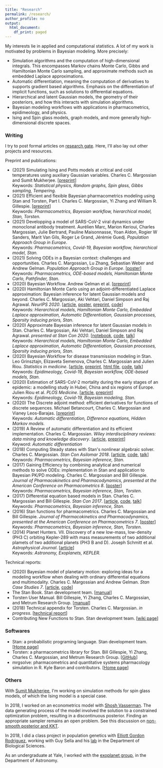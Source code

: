 ```yaml
---
title: "Research"
permalink: /research/
author_profile: no
output:
  html_document:
    df_print: paged
---
```


My interests lie in applied and computational statistics.
A lot of my work is motivated by problems in Bayesian modeling.
More precisely:

* Simulation algorithms and the computation of high-dimensional integrals.
This encompasses Markov chains Monte Carlo, Gibbs and Hamiltonian Monte Carlo sampling, and approximate methods such as embedded Laplace approximations.
* Automatic differentiation, meaning the computation of derivatives to supports gradient based algorithms.
Emphasis on the differentiation of implicit functions, such as solutions to differential equations.
* Hierarchical and latent Gaussian models, the geometry of their posteriors, and how this interacts with simulation algorithms.
* Bayesian modeling workflows with applications in pharmacometrics, epidimeology, and physics.
* Ising and Spin glass models, graph models, and more generally high-dimensional discrete spaces.


### Writing

I try to post formal articles on [research gate](https://www.researchgate.net/profile/Charles_Margossian).
Here, I'll also lay out other projects and resources.

Preprint and publications:
* (2021) Simulating Ising and Potts models at critical and cold temperatures using auxiliary Gaussian variables. Charles C. Margossian and Sumit Mukherjee. [[preprint](https://arxiv.org/abs/2110.10801)]\
Keywords: _Statistical physics, Random graphs, Spin glass, Gibbs sampling, Tempering._
* (2021) Efficient and flexible Bayesian pharmacometrics modeling using Stan and Torsten, Part I. Charles C. Margossian, Yi Zhang and William R. Gillespie. [[preprint](https://arxiv.org/abs/2109.10184)]\
Keywords: _Pharmacometrics, Bayesian workflow, hierarchical model, Stan, Torsten._
* (2021) Developping a model of SARS-CoV-2 viral dynamics under monoclonal antibody treatment. Aurélien Marc, Marion Kerioui, Charles Margossian, Julie Bertrand, Pauline Maisonnasse, Yoan Aldon, Rogier W Sanders, Marit Van Gils, Roger Le Grand, Jérémie Guedj. _Population Approach Group in Europe_.\
Keywords: _Pharmacometrics, Covid-19, Bayesian workflow, hierarchical model, Stan._
* (2021) Solving ODEs in a Bayesian context: challenges and opportunities. Charles C. Margossian, Lu Zhang, Sebastian Weber and Andrew Gelman. _Population Approach Group in Europe_. [[poster](http://charlesm93.github.io/files/BayesianODE.pdf)]\
Keywords: _Pharmacometrics, ODE-based models, Hamiltonian Monte Carlo, Pathfinder, Stan._
* (2020) Bayesian Workflow. Andrew Gelman et al. [[preprint](https://arxiv.org/abs/2011.01808)]
* (2020) Hamiltonian Monte Carlo using an adjoint-differentiated Laplace approximation: Bayesian inference for latent Gaussian models and beyond. Charles C. Margossian, Aki Vehtari, Daniel Simpson and Raj Agrawal. _NeurIPS 2020_. [[article](https://proceedings.neurips.cc/paper/2020/hash/673de96b04fa3adcae1aacda704217ef-Abstract.html), [poster](http://charlesm93.github.io/files/poster_ela.pdf), [preprint](https://arxiv.org/abs/2004.12550),
 [code](https://github.com/charlesm93/laplace_manuscript)]\
 Keywords: _Hierarchical models, Hamiltonian Monte Carlo, Embedded Laplace approximation, Automatic Differentiation, Gaussian processes, Sparsity inducing priors, Stan._
* (2020) Approximate Bayesian inference for latent Gaussian models in Stan. Charles C. Margossian, Aki Vehtari, Daniel Simpson and Raj Agrawal. _presented at Stan Con 2020_. [[notebook](http://charlesm93.github.io/files/lgm_stan.pdf),
[code](https://github.com/charlesm93/StanCon2020), [talk](https://www.youtube.com/watch?v=hbYsakCQiew&list=PLCrWEzJgSUqzI3goQEAKkDsHg72inmqbe&index=16&t)]\
Keywords: _Hierarchical models, Hamiltonian Monte Carlo, Embedded Laplace approximation, Automatic Differentiation, Gaussian processes, Sparsity inducing priors, Stan._
* (2020) Bayesian Workflow for disease transmission modeling in Stan. Leo Grinsztajn, Elizaveta Semenova, Charles C. Margossian and Julien Riou. _Statistics in medicine_.
[[article](https://onlinelibrary.wiley.com/doi/10.1002/sim.9164), [preprint](https://arxiv.org/abs/2006.02985),
[html file](https://mc-stan.org/users/documentation/case-studies/boarding_school_case_study.html),
[code](https://github.com/stan-dev/example-models/tree/master/knitr/disease_transmission),
[talk](https://www.youtube.com/watch?v=unHZhfur5Sc)]\
Keywords: _Epidimeology, Covid-19, Bayesian workflow, ODE-based models, Stan._
* (2020) Estimation of SARS-CoV-2 mortality during the early stages of an epidemic: a modelling study in Hubei, China and six regions of Europe. Julien Riou et al. _PLOS Medicine_. [[article](https://journals.plos.org/plosmedicine/article?id=10.1371/journal.pmed.1003189),
[preprint](https://www.medrxiv.org/content/10.1101/2020.03.04.20031104v2)]\
Keywords: _Epidimeology, Covid-19, Bayesian modeling, Stan._
* (2020) The Discrete adjoint method: efficient derivatives for functions of discrete sequences. Michael Betancourt, Charles C. Margossian and Vianey Leos-Barajas. [[preprint](https://arxiv.org/abs/2002.00326)]\
Keywords: _Automatic differentiation, Difference equations, Hidden Markov models._
* (2019) A Review of automatic differentiation and its efficient implementation. Charles C. Margossian. _Wiley interdisciplinary reviews: data mining and knowledge discovery_. [[article](https://onlinelibrary.wiley.com/doi/10.1002/widm.1305), [preprint](https://arxiv.org/abs/1811.05031)]\
Keyword: _Automatic differentiation_
* (2018) Computing Steady states with Stan's nonlinear algebraic solver. Charles C. Margossian. _Stan Con Asilomar 2018_. [[article](http://charlesm93.github.io/files/2018-Margossian.pdf), [code](https://github.com/stan-dev/stancon_talks/tree/master/2018/Contributed-Talks/08_margossian), [talk](https://www.youtube.com/watch?v=JhwZIX5ryw0&feature=youtu.be)]\
Keywords: _Pharmacometrics, Bayesian inference, Stan._
* (2017) Gaining Efficiency by combining analytical and numerical methods to solve ODEs: implementation in Stan and application to Bayesian PK/PD modeling. Charles C. Margossian and Bill Gillespie. _Journal of Pharmacokinetics and Pharmacodynamics, presented at the American Conference on Pharmacometrics 8_. [[poster](http://charlesm93.github.io/files/2017b-Margossian&Gillespie-mixed_solver.pdf)]\
Keywords: _Pharmacometrics, Bayesian inference, Stan, Torsten._
* (2017) Differential equation based models in Stan. Charles C. Margossian and Bill Gillespie. _Stan Con 2017_. [[article](http://mc-stan.org/events/stancon2017-notebooks/stancon2017-margossian-gillespie-ode.html), [code](https://github.com/stan-dev/stancon_talks/tree/master/2017/Contributed-Talks/05_margossian), [talk](https://www.youtube.com/watch?v=DJ0c7Bm5Djk&feature=youtu.be&t=2h53m26s)]\
Keywords: _Pharmacometrics, Bayesian inference, Stan._
* (2016) Stan functions for pharmacometrics. Charles C. Margossian and Bill Gillespie. _Journal of Pharmacokinetics and Pharmacodynamics, presented at the American Conference on Pharmacometrics 7_. [[poster](http://charlesm93.github.io/files/2016-Margossian&Gillespie-stan_for_pmx.pdf)]\
Keywords: _Pharmacometrics, Bayesian inference, Stan, Torsten._
* (2014) Planet Hunters. VII. Discovery of a new low-mass, low-density (PH3 C) orbiting Kepler-289
with mass measurements of two additional plamets of two additional planets (PH3 B and D). Joseph Schmitt et al. _Astrophysical Journal_. [[article](http://iopscience.iop.org/article/10.1088/0004-637X/795/2/167/meta;jsessionid=43641D4C5B1CC7595015BE11DDF1239F.c1)]\
Keywords: _Astronomy, Exoplanets, KEPLER._

Technical reports:

* (2020) Bayesian model of planetary motion: exploring ideas for a modeling workflow when dealing with ordinary differential equations and multimodality. Charles C. Margossian and Andrew Gelman. _Stan Case Studies 7_. [[article](https://mc-stan.org/users/documentation/case-studies/planetary_motion/planetary_motion.html), [code](https://github.com/stan-dev/example-models/tree/master/knitr/planetary_motion)]
* The Stan Book. Stan development team. [[manual](https://mc-stan.org/docs/2_18/stan-users-guide/index.html)]
* Torsten User Manual.  Bill Gillespie, Yi Zhang, Charles C. Margossian, and Metrum Research Group. [[manual](https://metrumresearchgroup.github.io/Torsten/)]
* (2018) Technical appendix for Torsten. Charles C. Margossian. _in progress_. [[technical report](https://github.com/charlesm93/presentations-and-writing/blob/master/TorstenAppendix/Torsten_appendix.pdf)]
* Contributing New Functions to Stan. Stan development team. [[wiki page](https://github.com/stan-dev/stan/wiki/Contributing-New-Functions-to-Stan)]


### Softwares

* Stan: a probabilistic programing language. Stan development team. [[Home page](https://mc-stan.org/)]
* Torsten: a pharmacometrics library for Stan. Bill Gillespie, Yi Zhang, Charles C. Margossian, and Metrum Research Group. [[GitHub](https://github.com/metrumresearchgroup/Torsten)]
* mrgsolve: pharmacometrics and quantitative systems pharmacology simulation in R. Kyle Baron and contributors. [[Home page](https://mrgsolve.github.io/)]


### Others

With [Sumit Mukherjee](http://stat.columbia.edu/~sumitm/), I'm working on simulation methods for spin glass models, of which the Ising model is a special case.

In 2018, I worked on an econometrics model with
[Shosh Vasserman](https://scholar.harvard.edu/vasserman/home).
The data generating process of the model involved the solution to a constrained optimization problem, resulting in a discontinuous posterior. Finding an appropriate sampler remains an open problem.
See this discussion on [non-smooth posterior and KKT](https://discourse.mc-stan.org/t/non-smooth-posterior-and-kkt-problem/6281).

In 2018, I did a class project in population genetics with [Elliott Gordon Rodriguez](http://stat.columbia.edu/department-directory/name/elliot-gordon/), working with Guy Sella and his [lab](https://sellalab.biology.columbia.edu/) in the Department of Biological Sciences.

As an undergraduate at Yale, I worked with the [exoplanet group](http://exoplanets.astro.yale.edu/), in the Department of Astronomy.
